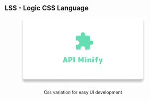 
<h2> LSS - Logic CSS Language </h2> 
<div align='center'>
    <img style='width:80%; max-width:500px' src='banner.png'>
    <p>Css variation for easy UI development</p>
</div>
